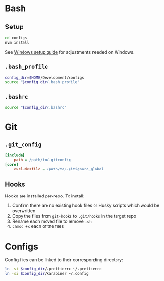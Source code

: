 # Bash

## Setup
```sh
cd configs
nvm install
```

See [Windows setup guide](./WINDOWS.md) for adjustments needed on Windows.

## `.bash_profile`

```sh
config_dir=$HOME/Development/configs
source "$config_dir/.bash_profile"
```

## `.bashrc`

```sh
source "$config_dir/.bashrc"
```

# Git

## `.git_config`

```ini
[include]
    path = /path/to/.gitconfig
[core]
    excludesfile = /path/to/.gitignore_global
```

## Hooks

Hooks are installed per-repo. To install:

1. Confirm there are no existing hook files or Husky scripts which would be overwritten
1. Copy the files from `git-hooks` to `.git/hooks` in the target repo
1. Rename each moved file to remove `.sh`
1. `chmod +x` each of the files

# Configs

Config files can be linked to their corresponding directory:

```sh
ln -si $config_dir/.prettierrc ~/.prettierrc
ln -si $config_dir/karabiner ~/.config
```
